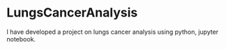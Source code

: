 # LungsCancerAnalysis
I have developed a project on lungs cancer analysis using python, jupyter notebook.
